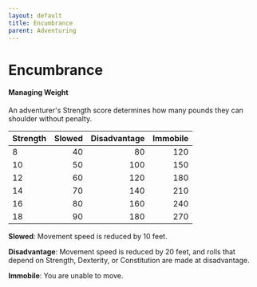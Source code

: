```yaml
---
layout: default
title: Encumbrance
parent: Adventuring
---
```


# Encumbrance

#### Managing Weight

An adventurer's Strength score determines how many pounds they can shoulder without penalty. 

| Strength | Slowed | Disadvantage | Immobile |
| :------- | -----: | -----------: | -------: |
| 8        |     40 |           80 |      120 |
| 10       |     50 |          100 |      150 |
| 12       |     60 |          120 |      180 |
| 14       |     70 |          140 |      210 |
| 16       |     80 |          160 |      240 |
| 18       |     90 |          180 |      270 |

**Slowed**: Movement speed is reduced by 10 feet.

**Disadvantage**: Movement speed is reduced by 20 feet, and rolls that depend on Strength, Dexterity, or Constitution are made at disadvantage.

**Immobile**: You are unable to move.